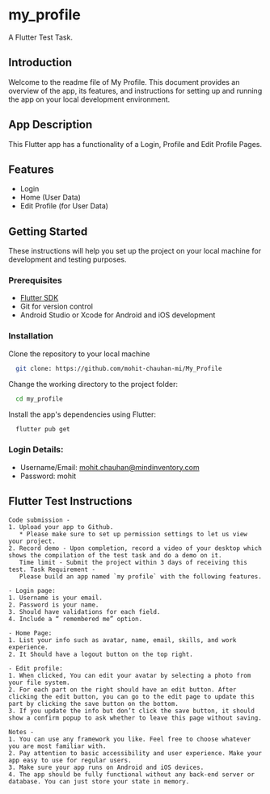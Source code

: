 # my_profile

A Flutter Test Task.

## Introduction
Welcome to the readme file of My Profile. This document provides an overview of the app, its features, and instructions for setting up and running the app on your local development environment.

## App Description
This Flutter app has a functionality of a Login, Profile and Edit Profile Pages.

## Features
- Login
- Home (User Data)
- Edit Profile (for User Data)

## Getting Started
These instructions will help you set up the project on your local machine for development and testing purposes.

### Prerequisites
- [Flutter SDK](https://docs.flutter.dev/get-started/install)
- Git for version control
- Android Studio or Xcode for Android and iOS development

### Installation
Clone the repository to your local machine

```bash
  git clone: https://github.com/mohit-chauhan-mi/My_Profile
```

Change the working directory to the project folder:

```bash
  cd my_profile
```

Install the app's dependencies using Flutter:

```bash
  flutter pub get
```

### Login Details:
- Username/Email: mohit.chauhan@mindinventory.com
- Password: mohit

## Flutter Test Instructions
```
Code submission -
1. Upload your app to Github.
   * Please make sure to set up permission settings to let us view your project.
2. Record demo - Upon completion, record a video of your desktop which shows the compilation of the test task and do a demo on it.
   Time limit - Submit the project within 3 days of receiving this test. Task Requirement -
   Please build an app named `my profile` with the following features.
   
- Login page:
1. Username is your email.
2. Password is your name.
3. Should have validations for each field.
4. Include a “ remembered me” option.

- Home Page:
1. List your info such as avatar, name, email, skills, and work experience. 
2. It Should have a logout button on the top right.

- Edit profile:
1. When clicked, You can edit your avatar by selecting a photo from your file system.
2. For each part on the right should have an edit button. After clicking the edit button, you can go to the edit page to update this part by clicking the save button on the bottom.
3. If you update the info but don’t click the save button, it should show a confirm popup to ask whether to leave this page without saving.
   
Notes -
1. You can use any framework you like. Feel free to choose whatever you are most familiar with. 
2. Pay attention to basic accessibility and user experience. Make your app easy to use for regular users.
3. Make sure your app runs on Android and iOS devices.
4. The app should be fully functional without any back-end server or database. You can just store your state in memory.
```